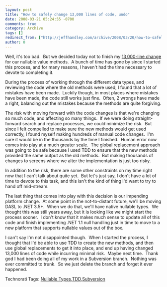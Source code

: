 ```yaml
---
layout: post
title: "How to safely change 13,000 lines of code, undo"
date: 2008-03-21 05:24:55 -0700
comments: true
category: Archive
tags: []
redirect_from: ["http://jeffhandley.com/archive/2008/03/20/how-to-safely-change-13000-lines-of-code-undo"]
author: 0
---
```

<!-- more -->
<p>Well, it's too bad.  But we decided today not to finish my <a href="http://blog.jeffhandley.com/archive/2008/02/15/how-to-safely-change-13000-lines-of-code-part-2.aspx" target="_blank">13,000-line change</a> for our nullable value methods.  A bunch of time has gone by since I started this process, and for many reasons, I haven't had the time necessary to devote to completing it.</p>  <p>During the process of working through the different data types, and reviewing the code where the old methods were used, I found that a lot of mistakes have been made.  Luckily though, in most places where mistakes have been made, the code still works just fine.  Often, 2 wrongs have made a right, balancing out the mistakes because the methods are quite forgiving.</p>  <p>The risk with moving forward with the code changes is that we're changing so much code, and affecting so many things.  If we were doing straight-forward search and replace processes, we could minimize the risk.  But since I felt compelled to make sure the new methods would get used correctly, I found myself making hundreds of manual code changes.  I'm sure it would be in the thousands by the time I finished.  Human error now comes into play at a much greater scale.  The global replacement approach was going to be safe because I used TDD to ensure that the new methods provided the same output as the old methods.  But making thousands of changes to screens where we alter the implementation is just too risky.</p>  <p>In addition to the risk, there are some other constraints on my time right now that I can't talk about quite yet.  But let's just say, I don't have a lot of time to devote to this task, and this isn't the kind of thing I'd want to try to hand off mid-stream.</p>  <p>The last thing that comes into play with this decision is our impending platform change.  At some point in the not-to-distant future, we'll be moving DASL to .NET 3.5+.  When we do that, we'll have native nullable types.  We thought this was still years away, but it is looking like we might start the process sooner.  I don't know that it makes much sense to update all of this code and finish implementing .NET 1.1 null handling just in time to move to a new platform that supports nullable values out of the box.</p>  <p>I can't say I'm not disappointed though.  When I started the process, I thought that I'd be able to use TDD to create the new methods, and then use global replacements to get it into place, and end up having changed 13,000 lines of code while incurring minimal risk.  Maybe next time.  Thank god I had been doing all of my work in a Subversion branch.  Nothing was ever committed to trunk.  So we just delete the branch and forget it ever happened.</p>  <div class="wlWriterSmartContent" id="scid:0767317B-992E-4b12-91E0-4F059A8CECA8:149ac5e7-5a0b-4bd6-94a1-7ebbc30f9de6" style="padding-right: 0px; display: inline; padding-left: 0px; float: none; padding-bottom: 0px; margin: 0px; padding-top: 0px">Technorati Tags: <a href="http://technorati.com/tags/Nullable%20Types" rel="tag">Nullable Types</a>,<a href="http://technorati.com/tags/TDD" rel="tag">TDD</a>,<a href="http://technorati.com/tags/Subversion" rel="tag">Subversion</a></div>

